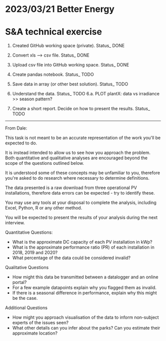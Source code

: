# 2023/03/21 Better Energy
# S&amp;A technical exercise

1. Created GitHub working space (private). Status_ DONE

2. Convert xls --> csv file. Status_ DONE

3. Upload csv file into GitHub working space. Status_ DONE

4. Create pandas notebook. Status_ TODO

5. Save data in array (or other best solution). Status_ TODO

6. Understand the data. Status_ TODO
  6.a. PLOT plantX: data vs irradiance >> season pattern?

7. Create a short report. Decide on how to present the results. Status_ TODO
 
*****************************************************************************

From Dale:

This task is not meant to be an accurate representation of the work you'll be expected to do.

It is instead intended to allow us to see how you approach the problem. Both quantitative and qualitative analyses are encouraged beyond the scope of the questions outlined below.

It is understood some of these concepts may be unfamiliar to you, therefore you're asked to do research where necessary to determine definitions.

The data presented is a raw download from three operational PV installations, therefore data errors can be expected - try to identify these.

You may use any tools at your disposal to complete the analysis, including Excel, Python, R or any other method.

You will be expected to present the results of your analysis during the next interview.

Quantitative Questions:
- What is the approximate DC capacity of each PV installation in kWp?
- What is the approximate performance ratio (PR) of each installation in 2018, 2019 and 2020?
- What percentage of the data could be considered invalid?

Qualitative Questions
- How might this data be transmitted between a datalogger and an online portal?
- For a few example datapoints explain why you flagged them as invalid.
- If there is a seasonal difference in performance, explain why this might be the case.

Additional Questions
- How might you approach visualisation of the data to inform non-subject experts of the issues seen?
- What other details can you infer about the parks? Can you estimate their approximate location?
